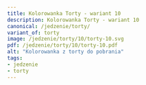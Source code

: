 ```yaml
---
title: Kolorowanka Torty - wariant 10
description: Kolorowanka Torty - wariant 10
canonical: /jedzenie/torty/
variant_of: torty
image: /jedzenie/torty/10/torty-10.svg
pdf: /jedzenie/torty/10/torty-10.pdf
alt: "Kolorowanka z torty do pobrania"
tags:
- jedzenie
- torty
---
```

